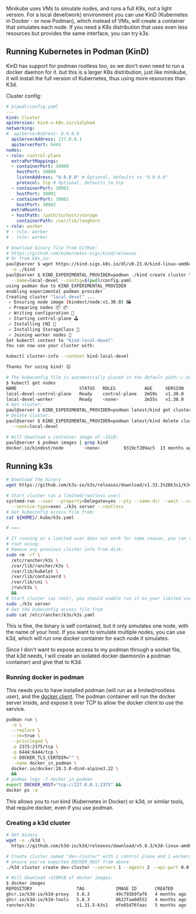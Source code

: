 Minikube uses VMs to simulate nodes, and runs a full K8s, not a light version.
For a local devel(work) environment you can use KinD (Kubernetes in Docker - or
now Podman), which instead of VMs, will create a container that simulates each
node. If you need a K8s distribution that uses even less resources but provides
the same interface, you can try k3s.



## Running Kubernetes in Podman (KinD)
KinD has support for podman rootless too, so we don't even need to run a docker
daemon for it. but this is a larger K8s distribution, just like minikube, it
will install the full version of Kubernetes, thus using more resources than K3d.

Cluster config:
```yaml
# $(pwd)/config.yaml
---
kind: Cluster
apiVersion: kind.x-k8s.io/v1alpha4
networking:
#  apiServerAddress: 0.0.0.0
  apiServerAddress: 127.0.0.1
  apiServerPort: 6443
nodes:
- role: control-plane
  extraPortMappings:
  - containerPort: 30000
    hostPort: 30000
    listenAddress: "0.0.0.0" # Optional, defaults to "0.0.0.0"
    protocol: tcp # Optional, defaults to tcp
  - containerPort: 30001
    hostPort: 30001
  - containerPort: 30002
    hostPort: 30002
  extraMounts:
  - hostPath: /path/to/host/storage
    containerPath: /var/lib/longhorn
- role: worker
# - role: worker
# - role: worker
```
```sh
# Download binary file from GitHub:
# https://github.com/kubernetes-sigs/kind/releases
# Or from k8s.io:
paul@server $ wget https://kind.sigs.k8s.io/dl/v0.23.0/kind-linux-amd64 \
  -o ./kind
paul@server $ KIND_EXPERIMENTAL_PROVIDER=podman ./kind create cluster \
  --name=local-devel --config=$(pwd)/config.yaml
using podman due to KIND_EXPERIMENTAL_PROVIDER
enabling experimental podman provider
Creating cluster "local-devel" ...
 ✓ Ensuring node image (kindest/node:v1.30.0) 🖼
 ✓ Preparing nodes 📦 📦
 ✓ Writing configuration 📜
 ✓ Starting control-plane 🕹️
 ✓ Installing CNI 🔌
 ✓ Installing StorageClass 💾
 ✓ Joining worker nodes 🚜
Set kubectl context to "kind-local-devel"
You can now use your cluster with:

kubectl cluster-info --context kind-local-devel

Thanks for using kind! 😊

# The kubeconfig file is automatically placed in the default path:~/.kube/config
$ kubectl get nodes
NAME                        STATUS   ROLES           AGE     VERSION
local-devel-control-plane   Ready    control-plane   2m59s   v1.30.0
local-devel-worker          Ready    <none>          2m35s   v1.30.0
# Get cluster:
paul@server $ KIND_EXPERIMENTAL_PROVIDER=podman latest/kind get clusters
# Delete cluster:
paul@server $ KIND_EXPERIMENTAL_PROVIDER=podman latest/kind delete cluster \
  --name=local-devel

# Will download a container image of ~1GiB:
paul@server $ podman images | grep kind
docker.io/kindest/node        <none>         9319cf209ac5  13 months ago  980 MB
```



## Running k3s

```sh
# Download the binary
wget https://github.com/k3s-io/k3s/releases/download/v1.33.1%2Bk3s1/k3s &&

# Start cluster (as a limited/rootless user)
systemd-run --user --property=Delegate=yes --pty --same-dir --wait --collect \
  --service-type=exec ./k3s server --rootless
# Get kubeconfig access file from:
cat ${HOME}/.kube/k3s.yaml

# ===

# If running as a limited user does not work for some reason, you can run as
# root using:
# Remove any previous cluster info from disk:
sudo rm -rf \
  /etc/rancher/k3s \
  /var/lib/rancher/k3s \
  /var/lib/kubelet \
  /var/lib/containerd \
  /var/lib/cni \
  /run/k3s \
  &&
# Start cluster (as root), you should enable run it on your limited user.
sudo ./k3s server
# Get the kubeconfig access file from
sudo cat /etc/rancher/k3s/k3s.yaml

```
This is fine, the binary is self contained, but it only simulates one node, with
the name of your host. If you want to simulate multiple nodes, you can use k3d,
which will run one docker container for each node it simulates.

Since I don't want to expose access to my podman through a socket file, that k3d
needs, I will create an isolated docker daemon(in a podman container) and give
that to K3d.

### Running docker in podman
This needs you to have installed podman (will run as a limited/rootless user),
and the [docker client](
  https://download.docker.com/linux/static/stable/x86_64/docker-20.10.9.tgz).
The podman container will run the docker server inside, and expose it over TCP
to allow the docker client to use the service.
```sh
podman run \
  -d \
  --replace \
  --rm=true \
  --privileged \
  -p 2375:2375/tcp \
  -p 6444:6444/tcp \
  -e DOCKER_TLS_CERTDIR="" \
  --name docker_in_podman \
  docker.io/docker:28.3.0-dind-alpine3.22 \
  &&
# podman logs -f docker_in_podman
export DOCKER_HOST="tcp://127.0.0.1:2375" &&
docker ps -a
```
This allows you to run kind (Kubernetes in Docker) or k3d, or similar tools,
that require docker, even if you use podman.

### Creating a k3d cluster
```sh
# Get binary
wget -o ./k3d \
  https://github.com/k3d-io/k3d/releases/download/v5.8.3/k3d-linux-amd64 &&

# Create cluster named "dev-cluster" with 1 control plane and 2 workers
# ensure you've exported DOCKER_HOST from above
./k3d cluster create dev-cluster --servers 1 --agents 2 --api-port 0.0.0.0:6444
```
```sh
# Will download ~310MiB of docker images:
$ docker images
REPOSITORY                 TAG            IMAGE ID       CREATED        SIZE
ghcr.io/k3d-io/k3d-proxy   5.8.3          49c793b9faf6   4 months ago   63.1MB
ghcr.io/k3d-io/k3d-tools   5.8.3          8622faa0d552   4 months ago   20.7MB
rancher/k3s                v1.31.5-k3s1   efe65d76faac   5 months ago   222MB
```

